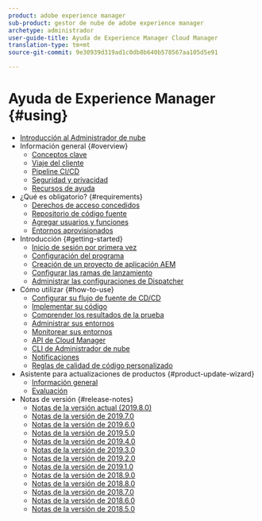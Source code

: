 ```yaml
---
product: adobe experience manager
sub-product: gestor de nube de adobe experience manager
archetype: administrador
user-guide-title: Ayuda de Experience Manager Cloud Manager
translation-type: tm+mt
source-git-commit: 9e30939d319ad1c0db8b640b578567aa105d5e91

---
```



# Ayuda de Experience Manager {#using}

+ [Introducción al Administrador de nube](introduction-to-cloud-manager.md)
+ Información general {#overview}
   + [Conceptos clave](key-concepts.md)
   + [Viaje del cliente](customer-journey.md)
   + [Pipeline CI/CD](ci-cd-pipeline.md)
   + [Seguridad y privacidad](security-and-privacy.md)
   + [Recursos de ayuda](help-resources.md)
+ ¿Qué es obligatorio? {#requirements}
   + [Derechos de acceso concedidos](access-rights-granted.md)
   + [Repositorio de código fuente](source-code-repository.md)
   + [Agregar usuarios y funciones](setting-up-users-and-roles.md)
   + [Entornos aprovisionados](environments-provisioned.md)
+ Introducción {#getting-started}
   + [Inicio de sesión por primera vez](first-time-login.md)
   + [Configuración del programa](setting-up-program.md)
   + [Creación de un proyecto de aplicación AEM](create-an-application-project.md)
   + [Configurar las ramas de lanzamiento](configure-your-release-branches.md)
   + [Administrar las configuraciones de Dispatcher](dispatcher-configurations.md)
+ Cómo utilizar {#how-to-use}
   + [Configurar su flujo de fuente de CD/CD](configuring-pipeline.md)
   + [Implementar su código](deploying-code.md)
   + [Comprender los resultados de la prueba](understand-your-test-results.md)
   + [Administrar sus entornos](manage-your-environment.md)
   + [Monitorear sus entornos](monitor-your-environments.md)
   + [API de Cloud Manager](https://www.adobe.io/apis/experiencecloud/cloud-manager/docs.html)
   + [CLI de Administrador de nube](https://github.com/adobe/aio-cli-plugin-cloudmanager/blob/master/README.md)
   + [Notificaciones](notifications.md)
   + [Reglas de calidad de código personalizado](custom-code-quality-rules.md)
+ Asistente para actualizaciones de productos {#product-update-wizard}
   + [Información general](overview-productupdate-wizard.md)
   + [Evaluación](evaluation.md)
+ Notas de versión {#release-notes}
   + [Notas de la versión actual (2019.8.0)](release-notes-current.md)
   + [Notas de la versión de 2019.7.0](release-notes-2019-7-0.md)
   + [Notas de la versión de 2019.6.0](release-notes-2019-6-0.md)
   + [Notas de la versión de 2019.5.0](release-notes-2019-5-0.md)
   + [Notas de la versión de 2019.4.0](release-notes-2019-4-0.md)
   + [Notas de la versión de 2019.3.0](release-notes-2019-3-0.md)
   + [Notas de la versión de 2019.2.0](release-notes-2019-2-0.md)
   + [Notas de la versión de 2019.1.0](release-notes-2019-1-0.md)
   + [Notas de la versión de 2018.9.0](release-notes-2018-9-0.md)
   + [Notas de la versión de 2018.8.0](release-notes-2018-8-0.md)
   + [Notas de la versión de 2018.7.0](release-notes-2018-7-0.md)
   + [Notas de la versión de 2018.6.0](release-notes-2018-6-0.md)
   + [Notas de la versión de 2018.5.0](release-notes-2018-5-0.md)

